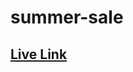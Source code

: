 # summer-sale

## [ Live Link]([https://classroom.github.com/a/uicCJkDQ](https://summer-sale-maha609im.netlify.app/))
